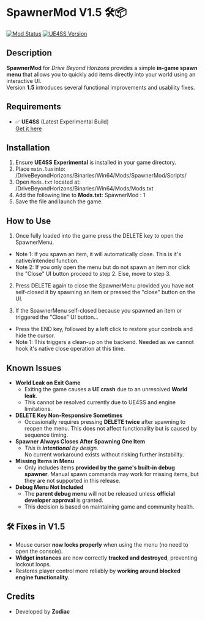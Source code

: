 # SpawnerMod V1.5 🛠️📦

[![Mod Status](https://img.shields.io/badge/status-active-brightgreen)](https://github.com/ZodiacLoneWolf/SpawnerMod)
[![UE4SS Version](https://img.shields.io/badge/UE4SS-experimental-blue)](https://github.com/UE4SS/UE4SS)

## Description

**SpawnerMod** for *Drive Beyond Horizons* provides a simple **in-game spawn menu** that allows you to quickly add items directly into your world using an interactive UI.  
Version **1.5** introduces several functional improvements and usability fixes.

## Requirements

- ✅ **UE4SS** (Latest Experimental Build)  
  [Get it here](https://github.com/UE4SS/UE4SS)

## Installation

1. Ensure **UE4SS Experimental** is installed in your game directory.
2. Place `main.lua` into: <YourGameDirectory>/DriveBeyondHorizons/Binaries/Win64/Mods/SpawnerMod/Scripts/
3. Open `Mods.txt` located at: <YourGameDirectory>/DriveBeyondHorizons/Binaries/Win64/Mods/Mods.txt
4. Add the following line to **Mods.txt**: SpawnerMod : 1
5. Save the file and launch the game.

## How to Use
1. Once fully loaded into the game press the DELETE key to open the SpawnerMenu. 

- Note 1: If you spawn an item, it will automatically close. This is it's native/intended function.
- Note 2: If you only open the menu but do not spawn an item nor click the "Close" UI button proceed to step 2. Else, move to step 3.

2. Press DELETE again to close the SpawnerMenu provided you have not self-closed it by spawning an item or pressed the "close" button on the UI.

3. If the SpawnerMenu self-closed because you spawned an item or triggered the "Close" UI button...
 -  Press the END key, followed by a left click to restore your controls and hide the cursor.
 -  Note 1: This triggers a clean-up on the backend. Needed as we cannot hook it's native close operation at this time.

## Known Issues

- **World Leak on Exit Game**  
    * Exiting the game causes a **UE crash** due to an unresolved **World leak**.
    * This cannot be resolved currently due to UE4SS and engine limitations.
- **DELETE Key Non-Responsive Sometimes**  
    * Occasionally requires pressing **DELETE twice** after spawning to reopen the menu.  This does not affect functionality but is caused by sequence timing.
- **Spawner Always Closes After Spawning One Item**  
    * _This is **intentional** by design._  
 No current workaround exists without risking further instability.
- **Missing Items in Menu**  
    * Only includes items **provided by the game's built-in debug spawner**.  Manual spawn commands may work for missing items, but they are not supported in this release.
- **Debug Menu Not Included**  
    * The **parent debug menu** will not be released unless **official developer approval** is granted.
    * This decision is based on maintaining game and community health.

## 🛠️ Fixes in V1.5

- Mouse cursor **now locks properly** when using the menu (no need to open the console).
- **Widget instances** are now correctly **tracked and destroyed**, preventing lockout loops.
- Restores player control more reliably by **working around blocked engine functionality**.

## Credits

- Developed by **Zodiac**
